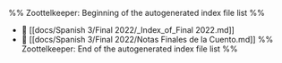 %% Zoottelkeeper: Beginning of the autogenerated index file list  %%
- 📄 [[docs/Spanish 3/Final 2022/_Index_of_Final 2022.md]]
- 📄 [[docs/Spanish 3/Final 2022/Notas Finales de la Cuento.md]]
%% Zoottelkeeper: End of the autogenerated index file list  %%
